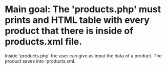 # Main goal: The 'products.php' must prints and HTML table with every product that there is inside of products.xml file.

Inside 'products.php' the user can give as input the data of a product.
The product saves into 'products.xml.
